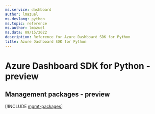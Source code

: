 ```yaml
---
ms.service: dashboard
author: lmazuel
ms.devlang: python
ms.topic: reference
ms.author: lmazuel
ms.data: 09/15/2022
description: Reference for Azure Dashboard SDK for Python
title: Azure Dashboard SDK for Python
---
```

# Azure Dashboard SDK for Python - preview

## Management packages - preview
[!INCLUDE [mgmt-packages](dashboard-mgmt-index.md)]